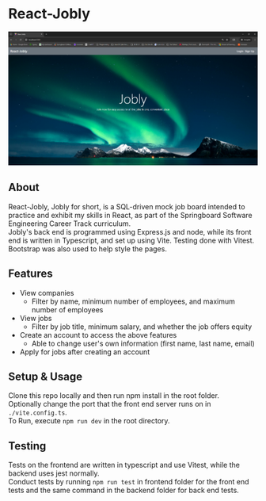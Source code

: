 # React-Jobly
![Landing Page](image.png)

## About
React-Jobly, Jobly for short, is a SQL-driven mock job board intended to practice and exhibit my skills in React, as part of the Springboard Software Engineering Career Track curriculum.\
Jobly's back end is programmed using Express.js and node, while its front end is written in Typescript, and set up using Vite. Testing done with Vitest. Bootstrap was also used to help style the pages. 

## Features
* View companies
    * Filter by name, minimum number of employees, and maximum number of employees
* View jobs
    * Filter by job title, minimum salary, and whether the job offers equity
* Create an account to access the above features
    * Able to change user's own information (first name, last name, email)
* Apply for jobs after creating an account

## Setup & Usage
Clone this repo locally and then run npm install in the root folder.\
Optionally change the port that the front end server runs on in `./vite.config.ts`.\
To Run, execute `npm run dev` in the root directory.

## Testing
Tests on the frontend are written in typescript and use Vitest, while the backend uses jest normally.\
Conduct tests by running `npm run test` in frontend folder for the front end tests and the same command in the backend folder for back end tests.